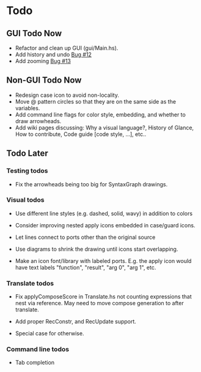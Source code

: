 # Todo

## GUI Todo Now
* Refactor and clean up GUI (gui/Main.hs).
* Add history and undo [Bug #12](https://github.com/rgleichman/glance/issues/12)
* Add zooming [Bug #13](https://github.com/rgleichman/glance/issues/13)

## Non-GUI Todo Now
* Redesign case icon to avoid non-locality.
* Move @ pattern circles so that they are on the same side as the variables.
* Add command line flags for color style, embedding, and whether to draw arrowheads.
* Add wiki pages discussing: Why a visual language?, History of Glance, How to contribute, Code guide [code style, ...], etc..

## Todo Later

### Testing todos
* Fix the arrowheads being too big for SyntaxGraph drawings.

### Visual todos
* Use different line styles (e.g. dashed, solid, wavy) in addition to colors

* Consider improving nested apply icons embedded in case/guard icons.

* Let lines connect to ports other than the original source

* Use diagrams to shrink the drawing until icons start overlapping.

* Make an icon font/library with labeled ports. E.g. the apply icon would have text labels "function", "result", "arg 0", "arg 1", etc.

### Translate todos
* Fix applyComposeScore in Translate.hs not counting expressions that nest via reference. May need to move compose generation to after translate.

* Add proper RecConstr, and RecUpdate support.

* Special case for otherwise.

### Command line todos
* Tab completion
